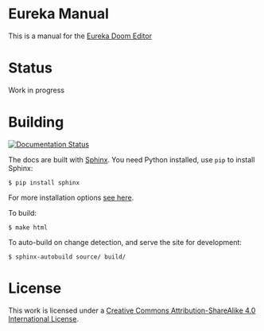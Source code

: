 Eureka Manual
=============

This is a manual for the [Eureka Doom Editor](http://eureka-editor.sourceforge.net/)

Status
======

Work in progress

Building
========

[![Documentation Status](https://readthedocs.org/projects/eureka/badge/?version=latest)](http://eureka.readthedocs.io/en/latest/?badge=latest)

The docs are built with [Sphinx](http://www.sphinx-doc.org/en/master/#). You need Python installed, use `pip` to install Sphinx:

    $ pip install sphinx

For more installation options [see here](http://www.sphinx-doc.org/en/master/usage/installation.html).

To build:

    $ make html

To auto-build on change detection, and serve the site for development:

    $ sphinx-autobuild source/ build/

License
=======

This work is licensed under a [Creative Commons Attribution-ShareAlike 4.0 International License](http://creativecommons.org/licenses/by-sa/4.0/).
